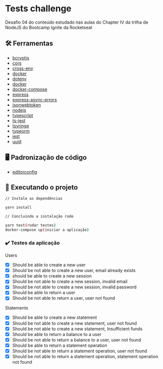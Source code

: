 # Tests challenge

Desafio 04 do conteúdo estudado nas aulas do Chapter IV da trilha de NodeJS do Bootcamp Ignite da Rocketseat

## :hammer_and_wrench: Ferramentas

- [bcryptjs](https://www.npmjs.com/package/bcryptjs)
- [cors](https://www.npmjs.com/package/cors)
- [cross-env](https://www.npmjs.com/package/cross-env)
- [docker](https://docs.docker.com/)
- [dotenv](https://www.npmjs.com/package/dotenv)
- [docker](https://docs.docker.com/)
- [docker-compose](https://docs.docker.com/compose/)
- [express](https://www.npmjs.com/package/express)
- [express-async-errors](https://www.npmjs.com/package/express-async-errors)
- [jsonwebtoken](https://www.npmjs.com/package/jsonwebtoken)
- [nodejs](https://nodejs.org/en/docs/)
- [typescript](https://www.typescriptlang.org/)
- [ts-jest](https://www.npmjs.com/package/ts-jest)
- [tsyringe](https://www.npmjs.com/package/tsyringe)
- [typeorm](https://www.npmjs.com/package/typeorm)
- [jest](https://jestjs.io/pt-BR/)
- [uuid](https://www.npmjs.com/package/uuid)

## :desktop_computer: Padronização de código

- [editorconfig](https://EditorConfig.org)

## :rocket: Executando o projeto

```bash
// Instale as dependências

yarn install

// Concluindo a instalação rode

yarn test(rodar testes)
docker-compose up(iniciar a aplicação)
```

### :heavy_check_mark: Testes da aplicação

Users

- [x] Should be able to create a new user
- [x] Should be not able to create a new user, email already exists
- [x] should be able to create a new session
- [x] Should be not able to create a new session, invalid email
- [x] Should be not able to create a new session, invalid password
- [x] Should be able to return a user
- [x] Should be not able to return a user, user not found

Statements

- [x] Should be able to create a new statement
- [x] Should be not able to create a new statement, user not found
- [x] Should be not able to create a new statement, Insufficient funds
- [x] Should be able to return a balance to a user
- [x] Should be not able to return a balance to a user, user not found
- [x] Should be able to return a statement operation
- [x] Should be not able to return a statement operation, user not found
- [x] Should be not able to return a statement operation, statement operation not found
